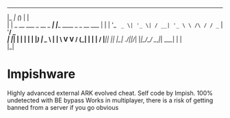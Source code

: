 

  _____                 _     _                           
 |_   _|               (_)   | |                          
   | |  _ __ ___  _ __  _ ___| |____      ____ _ _ __ ___ 
   | | | '_ ` _ \| '_ \| / __| '_ \ \ /\ / / _` | '__/ _ \
  _| |_| | | | | | |_) | \__ \ | | \ V  V / (_| | | |  __/
 |_____|_| |_| |_| .__/|_|___/_| |_|\_/\_/ \__,_|_|  \___|
                 | |                                      
                 |_|                                      
# Impishware
Highly advanced external ARK evolved cheat. Self code by Impish.
100% undetected with BE bypass
Works in multiplayer, there is a risk of getting banned from a server if you go obvious
